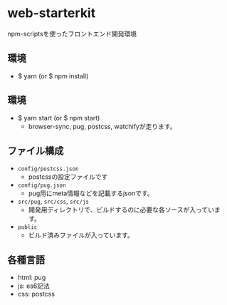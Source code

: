 # web-starterkit

npm-scriptsを使ったフロントエンド開発環境

## 環境

* $ yarn (or $ npm install)

## 環境

* $ yarn start (or $ npm start)
  * browser-sync, pug, postcss, watchifyが走ります。

## ファイル構成

* `config/postcss.json`
  * postcssの設定ファイルです
* `config/pug.json`
  * pug用にmeta情報などを記載するjsonです。
* `src/pug`, `src/css`, `src/js`
  * 開発用ディレクトリで、ビルドするのに必要な各ソースが入っています。
* `public`
  * ビルド済みファイルが入っています。

## 各種言語

* html: pug
* js: es6記法
* css: postcss

